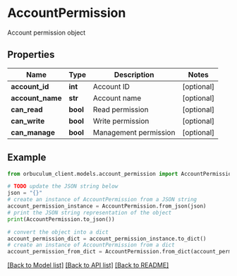 # AccountPermission

Account permission object

## Properties

Name | Type | Description | Notes
------------ | ------------- | ------------- | -------------
**account_id** | **int** | Account ID | [optional] 
**account_name** | **str** | Account name | [optional] 
**can_read** | **bool** | Read permission | [optional] 
**can_write** | **bool** | Write permission | [optional] 
**can_manage** | **bool** | Management permission | [optional] 

## Example

```python
from orbuculum_client.models.account_permission import AccountPermission

# TODO update the JSON string below
json = "{}"
# create an instance of AccountPermission from a JSON string
account_permission_instance = AccountPermission.from_json(json)
# print the JSON string representation of the object
print(AccountPermission.to_json())

# convert the object into a dict
account_permission_dict = account_permission_instance.to_dict()
# create an instance of AccountPermission from a dict
account_permission_from_dict = AccountPermission.from_dict(account_permission_dict)
```
[[Back to Model list]](../README.md#documentation-for-models) [[Back to API list]](../README.md#documentation-for-api-endpoints) [[Back to README]](../README.md)


